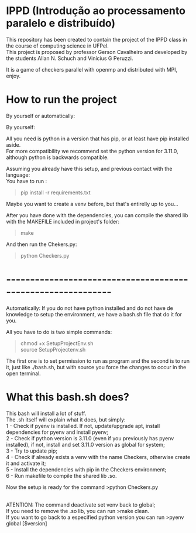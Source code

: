 # IPPD (Introdução ao processamento paralelo e distribuído)

This repository has been created to contain the project of the IPPD class in the course of computing science in UFPel. <br>
This project is proposed by professor Gerson Cavalheiro and developed by the students Allan N. Schuch and Vinícius G Peruzzi.

It is a game of checkers parallel with openmp and distributed with MPI, enjoy.

# How to run the project

By yourself or automatically:

By yourself:

All you need is python in a version that has pip, or at least have pip installed aside.<br>
For more compatibility we recommend set the python version for 3.11.0, although python is backwards compatible.

Assuming you already have this setup, and previous contact with the language:<br>
You have to run :
>pip install -r requirements.txt

Maybe you want to create a venv before, but that's entirelly up to you...<br>

After you have done with the dependencies, you can compile the shared lib with the MAKEFILE included in project's folder:
>make

And then run the Chekers.py:
>python Checkers.py

# ------------------------------------------------------------

Automatically:
If you do not have python installed and do not have de knowledge to setup the environment, we have a bash.sh file that do it for you. <br>

All you have to do is two simple commands:

>chmod +x SetupProjectEnv.sh<br>
>source SetupProjectenv.sh

The first one is to set permission to run as program and the second is to run it, just like ./bash.sh, but with source you force the changes to occur in the open terminal.<br>

# What this bash.sh does?
This bash will install a lot of stuff.<br>
The .sh itself will explain what it does, but simply:<br>
1 - Check if pyenv is installed. If not, update/upgrade apt, install dependencies for pyenv and install pyenv;<br>
2 - Check if python version is 3.11.0 (even if you previously has pyenv installed), if not, install and set 3.11.0 version as global for system;<br>
3 - Try to update pip;<br>
4 - Check if already exists a venv with the name Checkers, otherwise create it and activate it;<br>
5 - Install the dependencies with pip in the Checkers environment;<br>
6 - Run makefile to compile the shared lib .so.<br>

Now the setup is ready for the command >python Checkers.py<br><br>

ATENTION: The command deactivate set venv back to global;<br>
    If you need to remove the .so lib, you can run >make clean.<br>
    If you want to go back to a especified python version you can run >pyenv global [$version]
